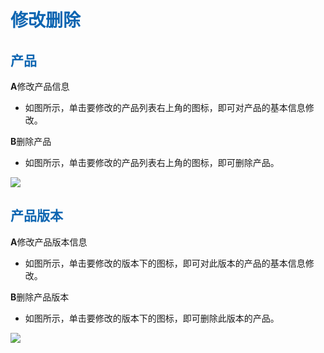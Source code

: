 <h1><font color=#0d65b1>修改删除</font></h1> 

<h2><font color=#0d65b1>产品</font></h2> 
<p><b>A</b>修改产品信息
<ul>
<li>
<p>如图所示，单击要修改的产品列表右上角的图标，即可对产品的基本信息修改。<p>
</li>
</ul>
</p>

<p><b>B</b>删除产品
<ul>
<li>
<p>如图所示，单击要修改的产品列表右上角的图标，即可删除产品。<p>
</li>
</ul>
</p>
<img src="http://upload.ouliu.net/i/20171113175821hvax8.png"  class="mark-l"/>

<h2><font color=#0d65b1>产品版本</font></h2> 
<p><b>A</b>修改产品版本信息
<ul>
<li>
<p>如图所示，单击要修改的版本下的图标，即可对此版本的产品的基本信息修改。
</ul>
</p>

<p><b>B</b>删除产品版本
<ul>
<li>
<p>如图所示，单击要修改的版本下的图标，即可删除此版本的产品。<p>
</li>
</ul>
</p>
<img src="http://upload.ouliu.net/i/2017111318034594ke0.png"  class="mark-l"/>